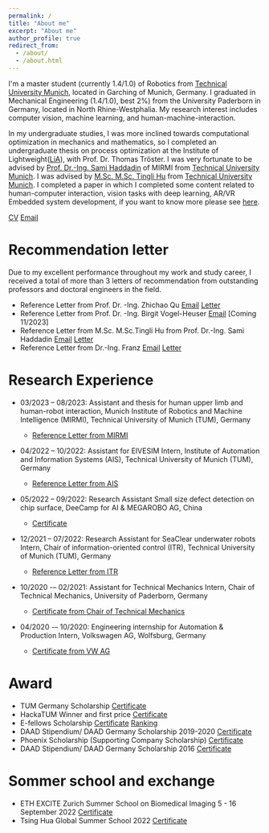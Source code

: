 ```yaml
---
permalink: /
title: "About me"
excerpt: "About me"
author_profile: true
redirect_from: 
  - /about/
  - /about.html
---
```


I'm a master student (currently 1.4/1.0) of Robotics from [Technical University Munich](https://www.tum.de/), located in Garching of Munich, Germany. I graduated in Mechanical Engineering (1.4/1.0), best 2%) from the University Paderborn in Germany, located in North Rhine-Westphalia. My research interest includes computer vision, machine learning, and human-machine-interaction.

In my undergraduate studies, I was more inclined towards computational optimization in mechanics and mathematics, so I completed an undergraduate thesis on process optimization at the Institute of Lightweight([LiA](https://mb.uni-paderborn.de/leichtbau)), with Prof. Dr. Thomas Tröster. I was very fortunate to be advised by [Prof. Dr.-Ing. Sami Haddadin](https://www.professoren.tum.de/en/haddadin-sami) of MIRMI from [Technical University Munich](https://www.tum.de/). I was advised by [M.Sc. M.Sc. Tingli Hu](https://www.mirmi.tum.de/mirmi/team/hu-tingli/) from [Technical University Munich](https://www.tum.de/). I completed a paper in which I completed some content related to human-computer interaction, vision tasks with deep learning, AR/VR Embedded system development, if you want to know more please see [here](https://arxiv.org/abs/2310.13698).

[CV](../assets/CurriculumVitae.pdf)
[Email](mailto:zcygeren@gmail.com)

Recommendation letter 
======
Due to my excellent performance throughout my work and study career, I received a total of more than 3 letters of recommendation from outstanding professors and doctoral engineers in the field.
 - Reference Letter from Prof. Dr. -Ing. Zhichao Qu [Email](mailto:quzhichao@qust.edu.cn) [Letter](../images/1.png)
 - Reference Letter from Prof. Dr. -Ing. Birgit Vogel-Heuser [Email](mailto:quzhichao@qust.edu.cn) [Coming 11/2023]
 - Reference Letter from M.Sc. M.Sc.Tingli Hu from Prof. Dr.-Ing. Sami Haddadin [Email](mailto:tingli.hu@tum.de) [Letter](../images/2.png)
 - Reference Letter from Dr.-Ing. Franz [Email](mailto:irlinger@tum.de.) [Letter](../assets/3.pdf)

Research Experience
======
* 03/2023 – 08/2023: Assistant and thesis for human upper limb and human-robot interaction, Munich Institute of Robotics and Machine Intelligence (MIRMI), Technical University of Munich (TUM), Germany
  - [Reference Letter from MIRMI](../images/research1.png)

* 04/2022 – 10/2022: Assistant for EIVESIM Intern, Institute of Automation and Information Systems (AIS), Technical University of Munich (TUM), Germany
  - [Reference Letter from AIS](../assets/Anhang.df)
  
* 05/2022 – 09/2022: Research Assistant Small size defect detection on chip surface, DeeCamp for AI & MEGAROBO AG, China
  - [Certificate](../assets/certificate2.pdf)

* 12/2021 – 07/2022: Research Assistant for SeaClear underwater robots Intern, Chair of information-oriented control (ITR), Technical University of Munich (TUM), Germany
  - [Reference Letter from ITR](../assets/certificate3.pdf)
 
* 10/2020 -– 02/2021: Assistant for Technical Mechanics Intern, Chair of Technical Mechanics, University of Paderborn, Germany
  - [Certificate from Chair of Technical Mechanics](../assets/certificate4.pdf)
 
* 04/2020 -– 10/2020: Engineering internship for Automation & Production Intern, Volkswagen AG, Wolfsburg, Germany
  - [Certificate from VW AG](../assets/certificate5.pdf)


Award
======
 - TUM Germany Scholarship [Certificate](../images/WechatIMG102.png)
 - HackaTUM Winner and first price [Certificate](../assets/hacka1.pdf)
 - E-fellows Scholarship [Certificate](../assets/confirmation.pdf) [Ranking](../assets/Ranking.pdf)
 - DAAD Stipendium/ DAAD Germany Scholarship 2019-2020 [Certificate](../assets/10.pdf)
 - Phoenix Scholarship (Supporting Company Scholarship) [Certificate](../assets/13.pdf)
 - DAAD Stipendium/ DAAD Germany Scholarship 2016 [Certificate](../assets/12.pdf)

Sommer school and exchange
======
- ETH EXCITE Zurich Summer School on Biomedical Imaging 5 - 16 September 2022 [Certificate](../assets/ETH.pdf)
- Tsing Hua Global Summer School 2022 [Certificate](../assets/GSS4_30.pdf)
